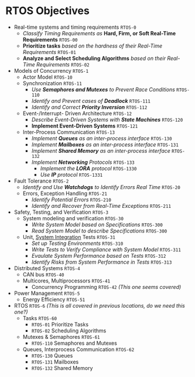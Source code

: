 # RTOS Objectives

- Real-time systems and timing requirements `RTOS-0`
  - *Classify Timing Requirements as* **Hard, Firm, or Soft Real-Time Requirements** `RTOS-00`
  - **Prioritize tasks** *based on the hardness of their Real-Time Requirements* `RTOS-01`
  - **Analyze and Select Scheduling Algorithms** *based on their Real-Time Requirements* `RTOS-02`
- Models of Concurrency `RTOS-1`
  - Actor Model `RTOS-10`
  - Synchronization `RTOS-11`
    - *Use **Semaphores and Mutexes** to Prevent Race Conditions* `RTOS-110`
    - *Identify and Prevent cases of **Deadlock*** `RTOS-111`
    - *Identify and Correct **Priority Inversion*** `RTOS-112`
  - Event-/Interrupt- Driven Architecture `RTOS-12`
    - *Describe Event-Driven Systems with **State Machines*** `RTOS-120`
    - **Implement Event-Driven Systems** `RTOS-121`
  - Inter-Process Communication `RTOS-13`
    - *Implement **Queues** as an inter-process interface* `RTOS-130`
    - *Implement **Mailboxes** as an inter-process interface* `RTOS-131`
    - *Implement **Shared Memory** as an inter-process interface* `RTOS-132`
    - *Implement **Networking** Protocols* `RTOS-133`
      - *Implement the **LORA** protocol* `RTOS-1330`
      - *Use **IP** protocol* `RTOS-1331`
- Fault Tolerance `RTOS-2`
  - *Identify and Use **Watchdogs** to Identify Errors Real Time* `RTOS-20`
  - Errors, Exception Handling `RTOS-21`
    - *Identify Potential Errors* `RTOS-210`
    - *Identify and Recover from Real-Time Exceptions* `RTOS-211`
- Safety, Testing, and Verification `RTOS-3`
  - System modeling and verification `RTOS-30`
    - *Write System Model based on Specifications* `RTOS-300`
    - *Read System Model to describe Specifications* `RTOS-300`
  - Unit, [System Integration](https://renode.io/) Tests `RTOS-31`
    - *Set up Testing Environments* `RTOS-310`
    - *Write Tests to Verify Compliance with System Model* `RTOS-311`
    - *Evaulate System Performance based on Tests* `RTOS-312`
    - *Identify Risks from System Performance in Tests* `RTOS-313`
- Distributed Systems `RTOS-4`
  - CAN bus `RTOS-40`
  - Multicores, Multiprocessors `RTOS-41`
    - Concurrency Programming `RTOS-42` *(This one seems covered)*
- Power Management `RTOS-5`
  - Energy Efficiency `RTOS-51`
- RTOS `RTOS-6` *(This is all covered in previous locations, do we need this one?)*
  - Tasks `RTOS-60`
    - `RTOS-01` Prioritize Tasks
    - `RTOS-02` Scheduling Algorithms
  - Mutexes & Semaphores `RTOS-61`
    - `RTOS-110` Semaphores and Mutexes
  - Queues, Interprocess Communication `RTOS-62`
    - `RTOS-130` Queues
    - `RTOS-131` Mailboxes
    - `RTOS-132` Shared Memory
